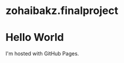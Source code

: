 # zohaibakz.finalproject

<!DOCTYPE html>
<html>
<body>
<h1>Hello World</h1>
<p>I'm hosted with GitHub Pages.</p>
</body>
</html>
